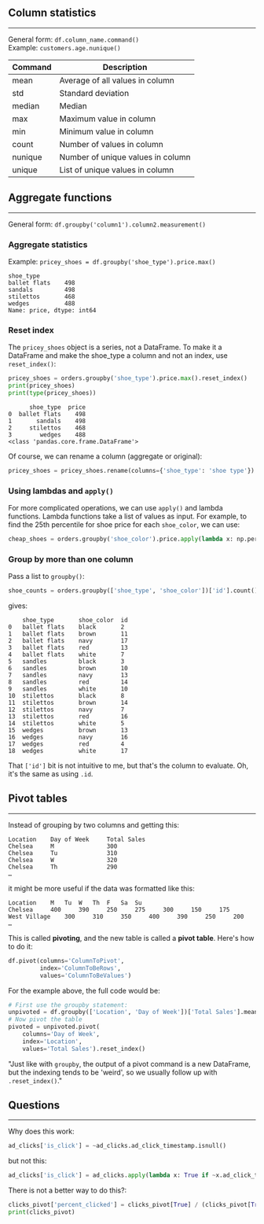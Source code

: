## Column statistics
---
General form: `df.column_name.command()`  
Example: `customers.age.nunique()`  

Command | Description
------- | -----------
mean | Average of all values in column
std | Standard deviation
median | Median
max | Maximum value in column
min | Minimum value in column
count | Number of values in column
nunique | Number of unique values in column
unique | List of unique values in column

## Aggregate functions
---
General form: `df.groupby('column1').column2.measurement()`

### Aggregate statistics

Example: `pricey_shoes = df.groupby('shoe_type').price.max()`
```
shoe_type
ballet flats    498
sandals         498
stilettos       468
wedges          488
Name: price, dtype: int64
```

### Reset index

The `pricey_shoes` object is a series, not a DataFrame.  To make it a DataFrame and make the shoe_type a column and not an index, use `reset_index()`:
```python
pricey_shoes = orders.groupby('shoe_type').price.max().reset_index()
print(pricey_shoes)
print(type(pricey_shoes))
```

```
      shoe_type  price
0  ballet flats    498
1       sandals    498
2     stilettos    468
3        wedges    488
<class 'pandas.core.frame.DataFrame'>
```

Of course, we can rename a column (aggregate or original):
```python
pricey_shoes = pricey_shoes.rename(columns={'shoe_type': 'shoe type'})
```

### Using lambdas and `apply()`

For more complicated operations, we can use `apply()` and lambda functions.  Lambda functions take a list of values as input.  For example, to find the 25th percentile for shoe price for each `shoe_color`, we can use:

```python
cheap_shoes = orders.groupby('shoe_color').price.apply(lambda x: np.percentile(x, 25)).reset_index()
```

### Group by more than one column

Pass a list to `groupby()`:
```python
shoe_counts = orders.groupby(['shoe_type', 'shoe_color'])['id'].count().reset_index()
```
gives:
```
	shoe_type	    shoe_color	id
0	ballet flats	black	    2
1	ballet flats	brown	    11
2	ballet flats	navy	    17
3	ballet flats	red	        13
4	ballet flats	white	    7
5	sandles	        black	    3
6	sandles	        brown	    10
7	sandles	        navy	    13
8	sandles	        red	        14
9	sandles	        white	    10
10	stilettos	    black	    8
11	stilettos	    brown	    14
12	stilettos	    navy	    7
13	stilettos	    red	        16
14	stilettos	    white	    5
15	wedges	        brown	    13
16	wedges	        navy	    16
17	wedges	        red	        4
18	wedges	        white	    17
```

That `['id']` bit is not intuitive to me, but that's the column to evaluate.  Oh, it's the same as using `.id`.

## Pivot tables
---
Instead of grouping by two columns and getting this:
```
Location 	Day of Week 	Total Sales
Chelsea 	M 	            300
Chelsea 	Tu 	            310
Chelsea 	W 	            320
Chelsea 	Th 	            290
…
```

it might be more useful if the data was formatted like this:
```
Location 	M 	Tu 	W 	Th 	F 	Sa 	Su
Chelsea 	400 	390 	250 	275 	300 	150 	175
West Village 	300 	310 	350 	400 	390 	250 	200
…
```

This is called **pivoting**, and the new table is called a **pivot table**.  Here's how to do it:
```python
df.pivot(columns='ColumnToPivot',
         index='ColumnToBeRows',
         values='ColumnToBeValues')
```
For the example above, the full code would be:
```python
# First use the groupby statement:
unpivoted = df.groupby(['Location', 'Day of Week'])['Total Sales'].mean().reset_index()
# Now pivot the table
pivoted = unpivoted.pivot(
    columns='Day of Week',
    index='Location',
    values='Total Sales').reset_index()
```

"Just like with `groupby`, the output of a pivot command is a new DataFrame, but the indexing tends to be 'weird', so we usually follow up with `.reset_index()`."

## Questions
---
Why does this work:
```python
ad_clicks['is_click'] = ~ad_clicks.ad_click_timestamp.isnull()
```
but not this:
```python
ad_clicks['is_click'] = ad_clicks.apply(lambda x: True if ~x.ad_click_timestamp.isnull() else False, axis=1)
```

There is not a better way to do this?:
```python
clicks_pivot['percent_clicked'] = clicks_pivot[True] / (clicks_pivot[True] + clicks_pivot[False])
print(clicks_pivot)
```
